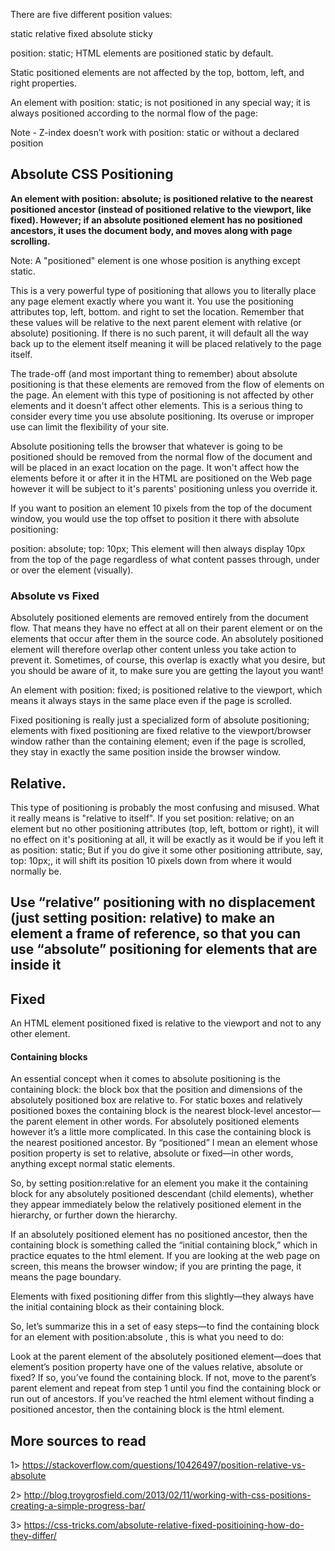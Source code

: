 There are five different position values:

static
relative
fixed
absolute
sticky

position: static;
HTML elements are positioned static by default.

Static positioned elements are not affected by the top, bottom, left, and right properties.

An element with position: static; is not positioned in any special way; it is always positioned according to the normal flow of the page:

Note - Z-index doesn’t work with position: static or without a declared position

## Absolute CSS Positioning

**An element with position: absolute; is positioned relative to the nearest positioned ancestor (instead of positioned relative to the viewport, like fixed). However; if an absolute positioned element has no positioned ancestors, it uses the document body, and moves along with page scrolling.**

Note: A "positioned" element is one whose position is anything except static.

This is a very powerful type of positioning that allows you to literally place any page element exactly where you want it. You use the positioning attributes top, left, bottom. and right to set the location. Remember that these values will be relative to the next parent element with relative (or absolute) positioning. If there is no such parent, it will default all the way back up to the <html> element itself meaning it will be placed relatively to the page itself.

The trade-off (and most important thing to remember) about absolute positioning is that these elements are removed from the flow of elements on the page. An element with this type of positioning is not affected by other elements and it doesn't affect other elements. This is a serious thing to consider every time you use absolute positioning. Its overuse or improper use can limit the flexibility of your site.

Absolute positioning tells the browser that whatever is going to be positioned should be removed from the normal flow of the document and will be placed in an exact location on the page. It won't affect how the elements before it or after it in the HTML are positioned on the Web page however it will be subject to it's parents' positioning unless you override it.

If you want to position an element 10 pixels from the top of the document window, you would use the top offset to position it there with absolute positioning:

position: absolute;
top: 10px;
This element will then always display 10px from the top of the page regardless of what content passes through, under or over the element (visually).

### Absolute vs Fixed

Absolutely positioned elements are removed entirely from the document flow. That means they have no effect at all on their parent element or on the elements that occur after them in the source code. An absolutely positioned element will therefore overlap other content unless you take action to prevent it. Sometimes, of course, this overlap is exactly what you desire, but you should be aware of it, to make sure you are getting the layout you want!

An element with position: fixed; is positioned relative to the viewport, which means it always stays in the same place even if the page is scrolled.

Fixed positioning is really just a specialized form of absolute positioning; elements with fixed positioning are fixed relative to the viewport/browser window rather than the containing element; even if the page is scrolled, they stay in exactly the same position inside the browser window.

## Relative.

This type of positioning is probably the most confusing and misused. What it really means is "relative to itself". If you set position: relative; on an element but no other positioning attributes (top, left, bottom or right), it will no effect on it's positioning at all, it will be exactly as it would be if you left it as position: static; But if you do give it some other positioning attribute, say, top: 10px;, it will shift its position 10 pixels down from where it would normally be.

## Use “relative” positioning with no displacement (just setting position: relative) to make an element a frame of reference, so that you can use “absolute” positioning for elements that are inside it

## Fixed

An HTML element positioned fixed is relative to the viewport and not to any other element.

#### Containing blocks

An essential concept when it comes to absolute positioning is the containing block: the block box that the position and dimensions of the absolutely positioned box are relative to. For static boxes and relatively positioned boxes the containing block is the nearest block-level ancestor—the parent element in other words. For absolutely positioned elements however it’s a little more complicated. In this case the containing block is the nearest positioned ancestor. By “positioned” I mean an element whose position property is set to relative, absolute or fixed—in other words, anything except normal static elements.

So, by setting position:relative for an element you make it the containing block for any absolutely positioned descendant (child elements), whether they appear immediately below the relatively positioned element in the hierarchy, or further down the hierarchy.

If an absolutely positioned element has no positioned ancestor, then the containing block is something called the “initial containing block,” which in practice equates to the html element. If you are looking at the web page on screen, this means the browser window; if you are printing the page, it means the page boundary.

Elements with fixed positioning differ from this slightly—they always have the initial containing block as their containing block.

So, let’s summarize this in a set of easy steps—to find the containing block for an element with position:absolute , this is what you need to do:

Look at the parent element of the absolutely positioned element—does that element’s position property have one of the values relative, absolute or fixed?
If so, you’ve found the containing block.
If not, move to the parent’s parent element and repeat from step 1 until you find the containing block or run out of ancestors.
If you’ve reached the html element without finding a positioned ancestor, then the containing block is the html element.

## More sources to read

1> https://stackoverflow.com/questions/10426497/position-relative-vs-absolute

2> http://blog.troygrosfield.com/2013/02/11/working-with-css-positions-creating-a-simple-progress-bar/

3> https://css-tricks.com/absolute-relative-fixed-positioining-how-do-they-differ/
